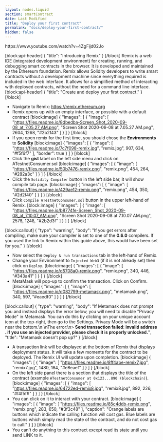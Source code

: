 ```yaml
---
layout: nodes.liquid
section: smartContract
date: Last Modified
title: "Deploy your first contract"
permalink: "docs/deploy-your-first-contract/"
hidden: false
---
```


<p>
  https://www.youtube.com/watch?v=4ZgFijd02Jo
</p>

[block:api-header]
{
  "title": "Introducing Remix"
}
[/block]
Remix is a web IDE (integrated development environment) for creating, running, and debugging smart contracts in the browser. It is developed and maintained by the Ethereum foundation. Remix allows Solidity developers to write smart contracts without a development machine since everything required is included in the web interface. It allows for a simplified method of interacting with deployed contracts, without the need for a command line interface.
[block:api-header]
{
  "title": "Create and deploy your first contract."
}
[/block]
* Navigate to Remix: <a href="https://remix.ethereum.org/#version=soljson-v0.6.0+commit.26b70077.js&optimize=false&gist=9b71e0718d0ad3f2f9a6b2e4018cac82&evmVersion=null" target="_blank" rel="noreferrer, noopener">https://remix.ethereum.org</a>
* Remix opens up with an empty interface, or possible with a default contract
[block:image]
{
  "images": [
    {
      "image": [
        "https://files.readme.io/8dbedba-Screen_Shot_2020-09-08_at_7.05.27_AM.png",
        "Screen Shot 2020-09-08 at 7.05.27 AM.png",
        2604,
        1268,
        "#2b2f43"
      ]
    }
  ]
}
[/block]
* If you open remix for the first time, you should chose the **Environments** to **Solidity**
[block:image]
{
  "images": [
    {
      "image": [
        "https://files.readme.io/7c7f098-remix.jpg",
        "remix.jpg",
        907,
        634,
        "#f5f6f7"
      ],
      "border": true
    }
  ]
}
[/block]
* Click the **gist** label on the left side menu and click on ATestnetConsumer.sol
[block:image]
{
  "images": [
    {
      "image": [
        "https://files.readme.io/50b7476-remix.png",
        "remix.png",
        454,
        264,
        "#282a3c"
      ]
    }
  ]
}
[/block]
* Click the `Solidity Compiler` button in the left side bar, it will show compile tab page.
[block:image]
{
  "images": [
    {
      "image": [
        "https://files.readme.io/429ae12-remix.png",
        "remix.png",
        454,
        350,
        "#2d2f40"
      ]
    }
  ]
}
[/block]
* Click `Compile ATestnetConsumer.sol` button in the upper left-hand of Remix.
[block:image]
{
  "images": [
    {
      "image": [
        "https://files.readme.io/b8774fe-Screen_Shot_2020-09-08_at_7.10.07_AM.png",
        "Screen Shot 2020-09-08 at 7.10.07 AM.png",
        2578,
        1248,
        "#2b2d3f"
      ]
    }
  ]
}
[/block]

[block:callout]
{
  "type": "warning",
  "body": "If you get errors after compiling, make sure your compiler is set to one of the **0.6.0** compilers. If you used the link to Remix within this guide above, this would have been set for you."
}
[/block]
* Now select the `Deploy & run transactions` tab in the left-hand of Remix.
* Change your Environment to `Injected Web3` (if it is not already set) then click on `Deploy`.
[block:image]
{
  "images": [
    {
      "image": [
        "https://files.readme.io/d5708a0-remix.png",
        "remix.png",
        340,
        446,
        "#343a41"
      ]
    }
  ]
}
[/block]
* MetaMask will pop-up to confirm the transaction. Click on Confirm.
[block:image]
{
  "images": [
    {
      "image": [
        "https://files.readme.io/d082799-metamask.png",
        "metamask.png",
        340,
        597,
        "#eaedf0"
      ]
    }
  ]
}
[/block]

[block:callout]
{
  "type": "warning",
  "body": "If Metamask does not prompt you and instead displays the error below, you will need to disable \"Privacy Mode\" in Metamask. You can do this by clicking on your unique account icon at the top-right, then go to the Settings. Privacy Mode will be a switch near the bottom.\n&nbsp;\nThe error:\n> **Send transaction failed: invalid address . if you use an injected provider, please check it is properly unlocked.**",
  "title": "Metamask doesn't pop up?"
}
[/block]
* A transaction link will be displayed at the bottom of Remix that displays deployment status. 
It will take a few moments for the contract to be deployed. The Remix UI will update upon completion.
[block:image]
{
  "images": [
    {
      "image": [
        "https://files.readme.io/8ff4abe-remix7.jpg",
        "remix7.jpg",
        1480,
        184,
        "#e8eaef"
      ]
    }
  ]
}
[/block]
* On the left side panel there is a section that displays the title of the contract (example `ATestnetConsumer at 0x123...890 (blockchain)`). 
[block:image]
{
  "images": [
    {
      "image": [
        "https://files.readme.io/64722ed-remix8.jpg",
        "remix8.jpg",
        892,
        226,
        "#f4f5f9"
      ]
    }
  ]
}
[/block]
* You can click on it to interact with your contract.
[block:image]
{
  "images": [
    {
      "image": [
        "https://files.readme.io/85c4ddb-remix.png",
        "remix.png",
        283,
        650,
        "#3f3c48"
      ],
      "caption": "Orange labels are buttons which indicate the calling function will cost gas. Blue labels are buttons which simply read the state of the contract, and do not cost gas to call."
    }
  ]
}
[/block]
* You can't do anything to this contract except read its state until you send LINK to it.